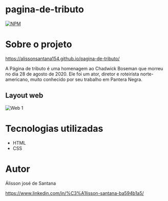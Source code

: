 # pagina-de-tributo

[![NPM](https://img.shields.io/npm/l/react)](https://github.com/alissonsantana154/pagina-de-tributo/blob/master/LICENSE) 

# Sobre o projeto

https://alissonsantana154.github.io/pagina-de-tributo/

 A Página de tributo é uma homenagem ao Chadwick Boseman que morreu no dia 28 de agosto de 2020. Ele foi um ator, diretor e roteirista norte-americano, muito conhecido por seu trabalho em Pantera Negra.

## Layout web

![Web 1](https://media0.giphy.com/media/guQanMo26woBpfZ5FT/giphy.gif?cid=790b7611f2042ee6e02f438e8c635fe03f68c92d469da488&rid=giphy.gif&ct=g)

# Tecnologias utilizadas

- HTML 
- CSS

# Autor
Álisson josé de Santana

https://www.linkedin.com/in/%C3%A1lisson-santana-ba594b1a5/

